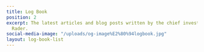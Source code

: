 ```yaml
---
title: Log Book
position: 2
excerpt: The latest articles and blog posts written by the chief investigator, Rachel
  Rader.
social-media-image: "/uploads/og-image%E2%80%94logbook.jpg"
layout: log-book-list
---
```


